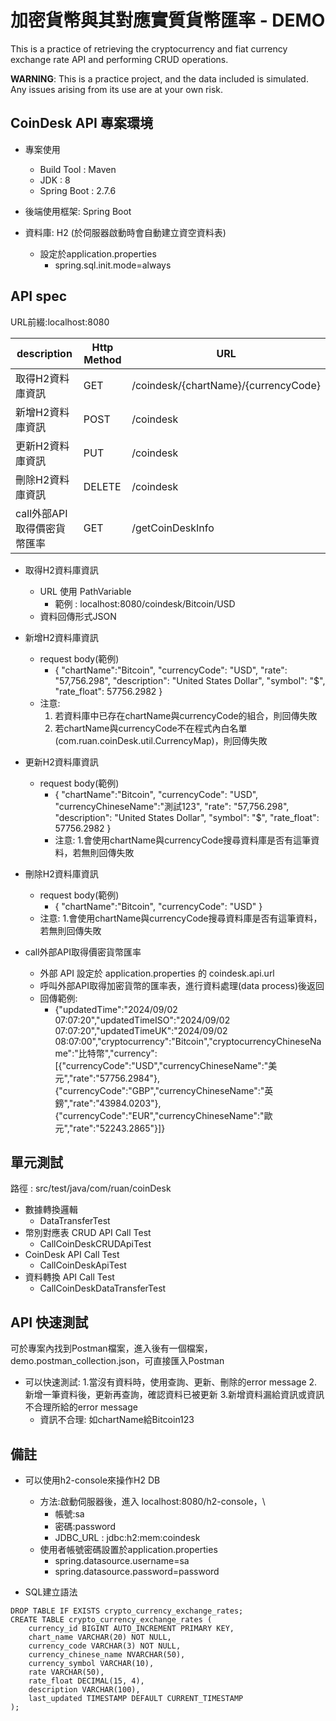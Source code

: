 # 加密貨幣與其對應實質貨幣匯率 - DEMO
This is a practice of retrieving the cryptocurrency and fiat currency exchange rate API and performing CRUD operations.

**WARNING**: This is a practice project, and the data included is simulated. Any issues arising from its use are at your own risk.

## CoinDesk API 專案環境

- 專案使用

    - Build Tool : Maven
    - JDK : 8
    - Spring Boot : 2.7.6

- 後端使用框架: Spring Boot

- 資料庫: H2 (於伺服器啟動時會自動建立資空資料表)
    - 設定於application.properties
        - spring.sql.init.mode=always


## API spec

URL前綴:localhost:8080


| description                 | Http Method | URL                                  |
| --------------------------- | ----------- | ------------------------------------ |
| 取得H2資料庫資訊            | GET         | /coindesk/{chartName}/{currencyCode} |
| 新增H2資料庫資訊            | POST        | /coindesk |
|        更新H2資料庫資訊  |      PUT       |  /coindesk      |
|        刪除H2資料庫資訊  |    DELETE         |     /coindesk                                  |
| call外部API取得價密貨幣匯率 | GET         | /getCoinDeskInfo       |


- 取得H2資料庫資訊
    - URL 使用 PathVariable
        - 範例 : localhost:8080/coindesk/Bitcoin/USD
    - 資料回傳形式JSON
- 新增H2資料庫資訊
    - request body(範例)
        - {
          "chartName":"Bitcoin",
          "currencyCode": "USD",
          "rate": "57,756.298",
          "description": "United States Dollar",
          "symbol": "$",
          "rate_float": 57756.2982
          }
    - 注意:
        1. 若資料庫中已存在chartName與currencyCode的組合，則回傳失敗
        2. 若chartName與currencyCode不在程式內白名單(com.ruan.coinDesk.util.CurrencyMap)，則回傳失敗

- 更新H2資料庫資訊
    - request body(範例)
        - {
          "chartName":"Bitcoin",
          "currencyCode": "USD",
          "currencyChineseName":"測試123",
          "rate": "57,756.298",
          "description": "United States Dollar",
          "symbol": "$",
          "rate_float": 57756.2982
          }
        - 注意:
          1.會使用chartName與currencyCode搜尋資料庫是否有這筆資料，若無則回傳失敗

- 刪除H2資料庫資訊
    - request body(範例)
        - {
          "chartName":"Bitcoin",
          "currencyCode": "USD"
          }
    - 注意:
      1.會使用chartName與currencyCode搜尋資料庫是否有這筆資料，若無則回傳失敗


- call外部API取得價密貨幣匯率
    - 外部 API 設定於 application.properties 的 coindesk.api.url
    - 呼叫外部API取得加密貨幣的匯率表，進行資料處理(data process)後返回
    - 回傳範例:
        - {"updatedTime":"2024/09/02 07:07:20","updatedTimeISO":"2024/09/02 07:07:20","updatedTimeUK":"2024/09/02 08:07:00","cryptocurrency":"Bitcoin","cryptocurrencyChineseName":"比特幣","currency":[{"currencyCode":"USD","currencyChineseName":"美元","rate":"57756.2984"},{"currencyCode":"GBP","currencyChineseName":"英鎊","rate":"43984.0203"},{"currencyCode":"EUR","currencyChineseName":"歐元","rate":"52243.2865"}]}

## 單元測試
路徑 : src/test/java/com/ruan/coinDesk

- 數據轉換邏輯
    - DataTransferTest
- 幣別對應表 CRUD API Call Test
    - CallCoinDeskCRUDApiTest
- CoinDesk API Call Test
    - CallCoinDeskApiTest
- 資料轉換 API Call Test
    - CallCoinDeskDataTransferTest

## API 快速測試
可於專案內找到Postman檔案，進入後有一個檔案，demo.postman_collection.json，可直接匯入Postman
- 可以快速測試:
  1.當沒有資料時，使用查詢、更新、刪除的error message
  2.新增一筆資料後，更新再查詢，確認資料已被更新
  3.新增資料漏給資訊或資訊不合理所給的error message
    - 資訊不合理: 如chartName給Bitcoin123

## 備註
- 可以使用h2-console來操作H2 DB
    - 方法:啟動伺服器後，進入 localhost:8080/h2-console，\
        - 帳號:sa
        - 密碼:password
        - JDBC_URL : jdbc:h2:mem:coindesk
    - 使用者帳號密碼設置於application.properties
        - spring.datasource.username=sa
        - spring.datasource.password=password

- SQL建立語法
```
DROP TABLE IF EXISTS crypto_currency_exchange_rates;
CREATE TABLE crypto_currency_exchange_rates (
    currency_id BIGINT AUTO_INCREMENT PRIMARY KEY,
    chart_name VARCHAR(20) NOT NULL,
    currency_code VARCHAR(3) NOT NULL,
    currency_chinese_name NVARCHAR(50),
    currency_symbol VARCHAR(10),
    rate VARCHAR(50),
    rate_float DECIMAL(15, 4),
    description VARCHAR(100),
    last_updated TIMESTAMP DEFAULT CURRENT_TIMESTAMP
);
```

